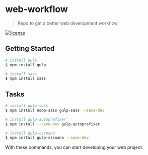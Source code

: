 # web-workflow

> Repo to get a better web development workflow

[![license](https://img.shields.io/github/license/felipefialho/piano.svg)](./license.md)

## Getting Started

```sh
# install gulp
$ npm install gulp

# install sass
$ npm install sass
```

## Tasks

```sh
# install gulp-sass
$ npm install node-sass gulp-sass --save-dev

# install gulp-autoprefixer
$ npm install --save-dev gulp-autoprefixer

# install gulp-cssnano
$ npm install gulp-cssnano --save-dev
```

With these commands, you can start developing your web project.
